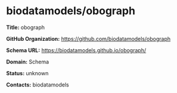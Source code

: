 # biodatamodels/obograph

**Title:** obograph



**GitHub Organization:** https://github.com/biodatamodels/obograph

**Schema URL:** https://biodatamodels.github.io/obograph/



**Domain:** Schema

**Status:** unknown



**Contacts:** biodatamodels